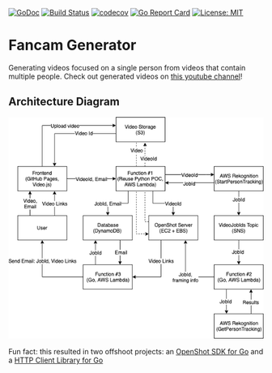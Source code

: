 [![GoDoc](https://godoc.org/github.com/Bimde/fancam-generator?status.svg)](https://godoc.org/github.com/Bimde/fancam-generator)
[![Build Status](https://travis-ci.com/Bimde/fancam-generator.svg?branch=master)](https://travis-ci.com/Bimde/fancam-generator)
[![codecov](https://codecov.io/gh/Bimde/fancam-generator/branch/master/graph/badge.svg)](https://codecov.io/gh/Bimde/fancam-generator)
[![Go Report Card](https://goreportcard.com/badge/github.com/Bimde/fancam-generator)](https://goreportcard.com/report/github.com/Bimde/fancam-generator)
[![License: MIT](https://img.shields.io/badge/License-MIT-yellow.svg)](https://github.com/Bimde/fancam-generator/blob/master/LICENSE)

# Fancam Generator
Generating videos focused on a single person from videos that contain multiple people. Check out generated videos on [this youtube channel](https://www.youtube.com/channel/UCbk65m7iJXRcmoVC8NgNkEg)!

## Architecture Diagram

![Diagram](https://raw.githubusercontent.com/Bimde/FancamGenerator/master/diagrams/fancam-generator.png)

Fun fact: this resulted in two offshoot projects: an [OpenShot SDK for Go](https://github.com/Bimde/openshot-sdk-go/) and a [HTTP Client Library for Go](https://github.com/Bimde/httputils)

